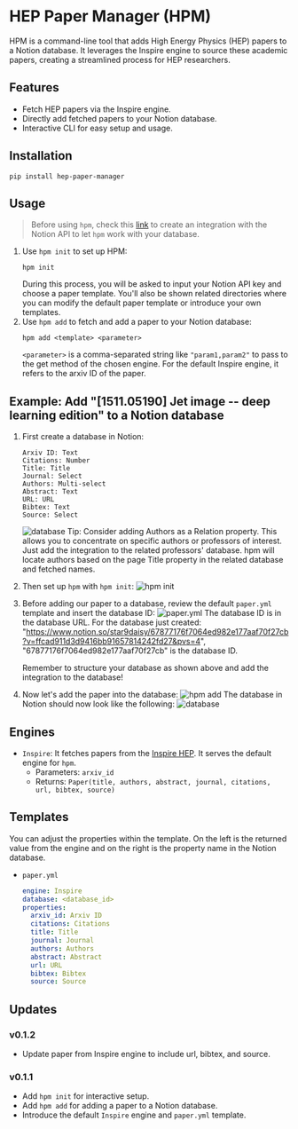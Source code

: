 # HEP Paper Manager (HPM)

HPM is a command-line tool that adds High Energy Physics (HEP) papers to a Notion database. It leverages the Inspire engine to source these academic papers, creating a streamlined process for HEP researchers.

## Features
- Fetch HEP papers via the Inspire engine.
- Directly add fetched papers to your Notion database.
- Interactive CLI for easy setup and usage.

## Installation
```
pip install hep-paper-manager
```

## Usage
> Before using `hpm`, check this [link](https://developers.notion.com/docs/create-a-notion-integration) to create an integration with the Notion API to let `hpm` work with your database.

1. Use `hpm init` to set up HPM:
   ```
   hpm init
   ```
   During this process, you will be asked to input your Notion API key and choose a paper template. You'll also be shown related directories where you can modify the default paper template or introduce your own templates.
2. Use `hpm add` to fetch and add a paper to your Notion database:
   ```
   hpm add <template> <parameter>
   ```
   `<parameter>` is a comma-separated string like `"param1,param2"` to pass to the get method of the chosen engine. For the default Inspire engine, it refers to the arxiv ID of the paper.

## Example: Add "[1511.05190] Jet image -- deep learning edition" to a Notion database
1. First create a database in Notion:
   ```
   Arxiv ID: Text
   Citations: Number
   Title: Title
   Journal: Select
   Authors: Multi-select
   Abstract: Text
   URL: URL
   Bibtex: Text
   Source: Select
   ```
   ![database](https://imgur.com/L3pJk1h.png)
   Tip: Consider adding Authors as a Relation property. This allows you to concentrate on specific authors or professors of interest. Just add the integration to the related professors' database. hpm will locate authors based on the page Title property in the related database and fetched names.

2. Then set up `hpm` with `hpm init`:
   ![hpm init](https://imgur.com/282SiHF.png)

3. Before adding our paper to a database, review the default `paper.yml` template and insert the database ID:
   ![paper.yml](https://imgur.com/nmXWNrB.png)
   The database ID is in the database URL. For the database just created: "https://www.notion.so/star9daisy/67877176f7064ed982e177aaf70f27cb?v=ffcad911d3d9416bb91657814242fd27&pvs=4", "67877176f7064ed982e177aaf70f27cb" is the database ID.
   
   Remember to structure your database as shown above and add the integration to the database!

4. Now let's add the paper into the database:
  ![hpm add](https://imgur.com/ycWCn3Y.png)
   The database in Notion should now look like the following:
  ![database](https://imgur.com/9U2jdSi.png)

## Engines
- `Inspire`: It fetches papers from the [Inspire HEP](https://inspirehep.net/). It serves the default engine for `hpm`.
  - Parameters: `arxiv_id`
  - Returns: `Paper(title, authors, abstract, journal, citations, url, bibtex, source)`

## Templates
You can adjust the properties within the template. On the left is the returned value from the engine and on the right is the property name in the Notion database.
- `paper.yml`
  ```yaml
  engine: Inspire
  database: <database_id>
  properties:
    arxiv_id: Arxiv ID
    citations: Citations
    title: Title
    journal: Journal
    authors: Authors
    abstract: Abstract
    url: URL
    bibtex: Bibtex
    source: Source
  ```

## Updates
### v0.1.2
- Update paper from Inspire engine to include url, bibtex, and source. 
### v0.1.1
- Add `hpm init` for interactive setup.
- Add `hpm add` for adding a paper to a Notion database.
- Introduce the default `Inspire` engine and `paper.yml` template.